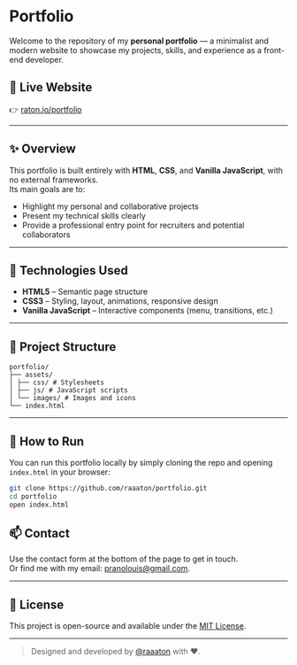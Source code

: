 # Portfolio

Welcome to the repository of my **personal portfolio** — a minimalist and modern website to showcase my projects, skills, and experience as a front-end developer.

## 🔗 Live Website

👉 [raton.io/portfolio](https://raton.io)

---

## ✨ Overview

This portfolio is built entirely with **HTML**, **CSS**, and **Vanilla JavaScript**, with no external frameworks.  
Its main goals are to:

- Highlight my personal and collaborative projects
- Present my technical skills clearly
- Provide a professional entry point for recruiters and potential collaborators

---

## 🧰 Technologies Used

- **HTML5** – Semantic page structure
- **CSS3** – Styling, layout, animations, responsive design
- **Vanilla JavaScript** – Interactive components (menu, transitions, etc.)

---

## 📁 Project Structure

```
portfolio/
├── assets/
│ ├── css/ # Stylesheets
│ ├── js/ # JavaScript scripts
│ └── images/ # Images and icons
└── index.html
```

---

## 🚀 How to Run

You can run this portfolio locally by simply cloning the repo and opening `index.html` in your browser:

```bash
git clone https://github.com/raaaton/portfolio.git
cd portfolio
open index.html
```

## 📫 Contact

Use the contact form at the bottom of the page to get in touch.  
Or find me with my email: [pranolouis@gmail.com](mailto:pranolouis@gmail.com).

---

## 📝 License

This project is open-source and available under the [MIT License](LICENSE).

---

> Designed and developed by [@raaaton](https://github.com/raaaton) with ❤️.
